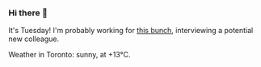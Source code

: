 ### Hi there :wave:

It's Tuesday! I'm probably working for [this bunch](https://github.com/kohofinancial), interviewing a potential new colleague.

Weather in Toronto: sunny, at +13°C.
